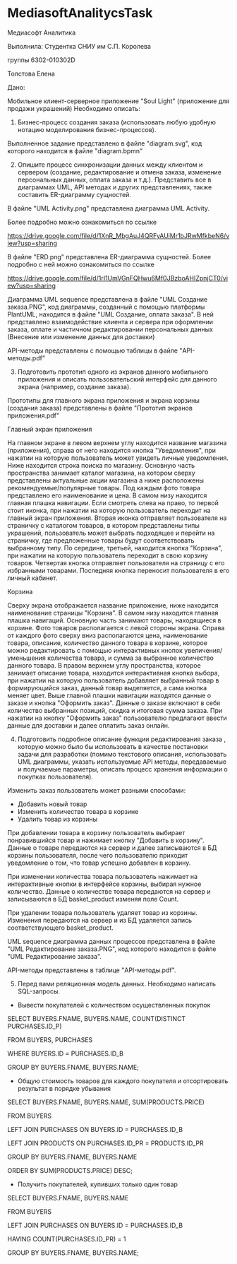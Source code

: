 # MediasoftAnalitycsTask
Медиасофт Аналитика

Выполнила: Студентка СНИУ им С.П. Королева 

группы 6302-010302D 

Толстова Елена

Дано:

Мобильное клиент-серверное приложение "Soul Light" (приложение для продажи украшений)
Необходимо описать:
1. Бизнес-процесс создания заказа (использовать любую удобную нотацию моделирования бизнес-процессов).

Выполненное задание представлено в файле "diagram.svg", код которого находится в файле "diagram.bpmn"

2. Опишите процесс синхронизации данных между клиентом и сервером (создание, редактирование и отмена заказа, изменение персональных данных, оплата заказа и т.д.). Представить все в диаграммах UML, API методах и других представлениях, также составить ER-диаграмму сущностей.

В файле "UML Activity.png" представлена диаграмма UML Activity.

Более подробно можно ознакомиться по ссылке 

https://drive.google.com/file/d/1XnR_MbgAuJ4QRFyAUiMr1bJRwMfkbeN6/view?usp=sharing

В файле "ERD.png" представлена ER-диаграмма сущностей. Более подробно с ней можно ознакомиться по ссылке 

https://drive.google.com/file/d/1rI1UmVGnFQHwu6Mf0JBzboAHIZpnjCT0/view?usp=sharing

Диаграмма UML sequence представлена в файле "UML Создание заказа.PNG", код диаграммы, созданный с помощью платформы PlantUML, находится в файле "UML Создание, оплата заказа". В ней представлено взаимодействие клиента и сервера при оформлении заказа, оплате и частичном редактировании персональных данных (Внесение или изменение данных для доставки) 

API-методы представлены с помощью таблицы в файле "API-методы.pdf"


3. Подготовить прототип одного из экранов данного мобильного приложения и описать пользовательский интерфейс для данного экрана (например, создание заказа).

Прототипы для главного экрана приложения и экрана корзины (создания заказа) представлены в файле "Прототип экранов приложения.pdf"

Главный экран приложения

На главном экране в левом верхнем углу находится название магазина (приложения), справа от него находится кнопка "Уведомления", при нажатии на которую пользователь может увидеть личные уведомления. Ниже находится строка поиска по магазину. Основную часть пространства занимает каталог магазина, на котором сверху представлены актуальные акции магазина а ниже расположены рекомендуемые/популярные товары. Под каждым фото товара представлено его наименование и цена. В самом низу находится главная плашка навигации. Если смотреть слева на право, то первой стоит иконка, при нажатии на которую пользователь переходит на главный экран приложения. Вторая иконка отправляет пользователя на страничку с каталогом товаров, в котором представлены типы украшений, пользователь может выбрать подходящее и перейти на страничку, где предложенные товары будут соответствовать выбранному типу. По середине, третьей, находится кнопка "Корзина", при нажатии на которую пользователь переходит в свою корзину товаров. Четвертая кнопка отправляет пользователя на страницу с его избранными товарами. Последняя кнопка переносит пользователя в его личный кабинет.

Корзина

Сверху экрана отображается название приложение, ниже находится наименование страницы "Корзина". В самом низу находится главная плашка навигаций. Основную часть занимают товары, находящиеся в корзине. Фото товаров располагается с левой стороны экрана. Справа от каждого фото сверху вниз располагаются цена, наименование товара, описание, количество данного товара в корзине, которое можно редактировать с помощью интерактивных кнопок увеличения/уменьшения количества товара, и сумма за выбранное количество данного товара. В правом верхнем углу пространства, которое занимает описание товара, находится интерактивная кнопка выбора, при нажатии на которую пользователь добавляет выбранный товар в формирующийся заказ, данный товар выделяется, а сама кнопка меняет цвет. Выше главной плашки навигации находятся данные о заказе и кнопка "Оформить заказ". Данные о заказе включают в себя количество выбранных позиций, скидка и итоговая сумма заказа. При нажатии на кнопку "Оформить заказ" пользователю предлагают ввести данные для доставки и далее оплатить заказ онлайн.

4. Подготовить подробное описание функции редактирования заказа , которую можно было бы использовать в качестве постановки задачи для разработки (помимо текстового описания, использовать UML диаграммы, указать используемые API методы, передаваемые и получаемые параметры, описать процесс хранения информации о покупках пользователя). 

Изменить заказ пользователь может разными способами:

- Добавить новый товар
- Изменить количество товара в корзине
- Удалить товар из корзины

При добавлении товара в корзину пользователь выбирает понравившийся товар и нажимает кнопку "Добавить в корзину". Данные о товаре передаются на сервер и далее записываются в БД корзины пользователя, после чего пользователю приходит уведомление о том, что товар успешно добавлен в корзину. 

При изменении количества товара пользователь нажимает на интерактивные кнопки в интерфейсе корзины, выбирая нужное количество. Данные о количестве товара передаются на сервер и записываются в БД basket_product изменяя поле Count.

При удалении товара пользователь удаляет товар из корзины. Изменения передаются на сервер и из БД удаляется запись соответствующего basket_product.

UML sequence диаграмма данных процессов представлена в файле "UML Редактирование заказа.PNG", код которого находится в файле "UML Редактирование заказа".

API-методы представлены в таблице "API-методы.pdf".

5. Перед вами реляционная модель данных. Необходимо написать SQL-запросы.

- Вывести покупателей с количеством осуществленных покупок
 
SELECT BUYERS.FNAME, BUYERS.NAME, COUNT(DISTINCT PURCHASES.ID_P)

FROM BUYERS, PURCHASES

WHERE BUYERS.ID = PURCHASES.ID_B

GROUP BY BUYERS.FNAME, BUYERS.NAME;

- Общую стоимость товаров для каждого покупателя и отсортировать результат в порядке убывания

SELECT BUYERS.FNAME, BUYERS.NAME, SUM(PRODUCTS.PRICE)

FROM BUYERS

LEFT JOIN PURCHASES ON BUYERS.ID = PURCHASES.ID_B

LEFT JOIN PRODUCTS ON PURCHASES.ID_PR = PRODUCTS.ID_PR

GROUP BY BUYERS.FNAME, BUYERS.NAME 

ORDER BY SUM(PRODUCTS.PRICE) DESC;

- Получить покупателей, купивших только один товар

SELECT BUYERS.FNAME, BUYERS.NAME

FROM BUYERS

LEFT JOIN PURCHASES ON BUYERS.ID = PURCHASES.ID_B

HAVING COUNT(PURCHASES.ID_PR) = 1

GROUP BY BUYERS.FNAME, BUYERS.NAME;
